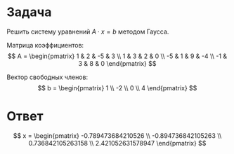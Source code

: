 # Задача

Решить систему уравнений $A \cdot x = b$ методом Гаусса.

Матрица коэффициентов:
$$ 
A =
\begin{pmatrix}
    1 & 2 & -5 & 3 \\
    1 & 3 & 2 & 0 \\
    -5 & 1 & 9 & -4 \\
    -1 & 3 & 8 & 0
\end{pmatrix}
$$

Вектор свободных членов:
$$
b = 
\begin{pmatrix}
    1 \\ -2 \\ 0 \\ 4
\end{pmatrix}
$$


# Ответ

$$
x = 
\begin{pmatrix}
    -0.789473684210526 \\
    -0.894736842105263 \\
    0.736842105263158 \\
    2.421052631578947
\end{pmatrix}
$$